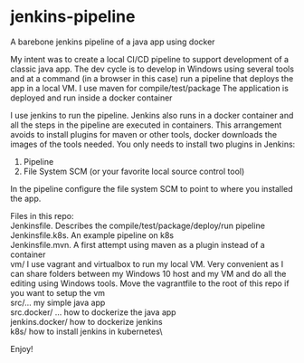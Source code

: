 # jenkins-pipeline
A barebone jenkins pipeline of a java app using docker

My intent was to create a local CI/CD pipeline to support development of a classic java app.
The dev cycle is to develop in Windows using several tools and at a command (in a browser in this case) run a pipeline that deploys the app in a local VM.
I use maven for compile/test/package
The application is deployed and run inside a docker container

I use jenkins to run the pipeline. Jenkins also runs in a docker container and all the steps in the pipeline are executed in containers. 
This arrangement avoids to install plugins for maven or other tools, docker downloads the images of the tools needed.
You only needs to install two plugins in Jenkins:
1. Pipeline 
2. File System SCM (or your favorite local source control tool)

In the pipeline configure the file system SCM to point to where you installed the app.

Files in this repo:\
Jenkinsfile. Describes the compile/test/package/deploy/run pipeline\
Jenkinsfile.k8s. An example pipeline on k8s\
Jenkinsfile.mvn. A first attempt using maven as a plugin instead of a container\
vm/ I use vagrant and virtualbox to run my local VM. Very convenient as I can share folders between my Windows 10 host and my VM and do all the editing using Windows tools. Move the vagrantfile to the root of this repo if you want to setup the vm\
src/... my simple java app\
src.docker/ ... how to dockerize the java app\
jenkins.docker/ how to dockerize jenkins\
k8s/ how to install jenkins in kubernetes\

Enjoy!
